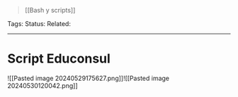 > [[Bash y scripts]]

Tags: 
Status: 
Related: 

___

# Script Educonsul

![[Pasted image 20240529175627.png]]![[Pasted image 20240530120042.png]]
